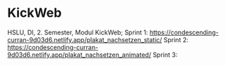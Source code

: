 # KickWeb
HSLU, DI, 2. Semester, Modul KickWeb;
Sprint 1: https://condescending-curran-9d03d6.netlify.app/plakat_nachsetzen_static/
Sprint 2: https://condescending-curran-9d03d6.netlify.app/plakat_nachsetzen_animated/
Sprint 3: 
